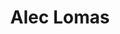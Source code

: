 ---
title: 'Alec Lomas'
url: 'https://lowmess.com'
tags: ['Frontend Developer', 'Designer']
updatesFeed: 'https://lowmess.com/blog/'
nsfw: false
rss: true
---